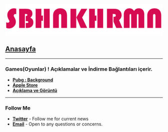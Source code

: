 ![download](https://github.com/sbhnkhrmn/sbhnkhrmn.github.io/raw/master/ikonlar/ReadMe2_Sbhnkhrmn.png)

## [**Anasayfa**](https://github.com/sbhnkhrmn/sbhnkhrmn.github.io) 
________________________
### Games(Oyunlar) ! Açıklamalar ve İndirme Bağlantıları içerir.

* [**Pubg : Background**](https://github.com/sbhnkhrmn/sbhnkhrmn.github.io/raw/master/debs/com.sbhnkhrmn.pubg.background_0.17.0_iphoneos-arm.deb)
* [**Apple Store**](https://apps.apple.com/app/id1330123889)
* [**Açıklama ve Görüntü**](https://sbhnkhrmn.github.io/depictions/com.sbhnkhrmn.pubg.background/index.html)
________________________



### Follow Me
* [**Twitter**](https://twitter.com/sbhnkhrmn) - Follow me for current news
* [**Email**](mailto:khrmn.sbhn@gmail.com) - Open to any questions or concerns.